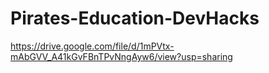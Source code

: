 # Pirates-Education-DevHacks
https://drive.google.com/file/d/1mPVtx-mAbGVV_A41kGvFBnTPvNngAyw6/view?usp=sharing
